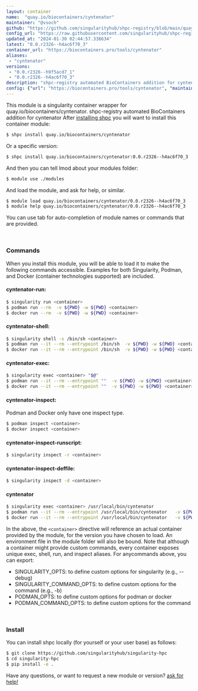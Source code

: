 ```yaml
---
layout: container
name:  "quay.io/biocontainers/cyntenator"
maintainer: "@vsoch"
github: "https://github.com/singularityhub/shpc-registry/blob/main/quay.io/biocontainers/cyntenator/container.yaml"
config_url: "https://raw.githubusercontent.com/singularityhub/shpc-registry/main/quay.io/biocontainers/cyntenator/container.yaml"
updated_at: "2024-01-30 02:44:57.338634"
latest: "0.0.r2326--h4ac6f70_3"
container_url: "https://biocontainers.pro/tools/cyntenator"
aliases:
 - "cyntenator"
versions:
 - "0.0.r2326--h9f5acd7_1"
 - "0.0.r2326--h4ac6f70_3"
description: "shpc-registry automated BioContainers addition for cyntenator"
config: {"url": "https://biocontainers.pro/tools/cyntenator", "maintainer": "@vsoch", "description": "shpc-registry automated BioContainers addition for cyntenator", "latest": {"0.0.r2326--h4ac6f70_3": "sha256:687b7cc1d74d06a7d058dfc02e5c81d39e375e2e0f8bcd0479ab093e69ca2862"}, "tags": {"0.0.r2326--h9f5acd7_1": "sha256:ae28c25e18ba5128d5b1aad96173b186643e81d43fef755f1513f548b7aa5c4c", "0.0.r2326--h4ac6f70_3": "sha256:687b7cc1d74d06a7d058dfc02e5c81d39e375e2e0f8bcd0479ab093e69ca2862"}, "docker": "quay.io/biocontainers/cyntenator", "aliases": {"cyntenator": "/usr/local/bin/cyntenator"}}
---
```


This module is a singularity container wrapper for quay.io/biocontainers/cyntenator.
shpc-registry automated BioContainers addition for cyntenator
After [installing shpc](#install) you will want to install this container module:


```bash
$ shpc install quay.io/biocontainers/cyntenator
```

Or a specific version:

```bash
$ shpc install quay.io/biocontainers/cyntenator:0.0.r2326--h4ac6f70_3
```

And then you can tell lmod about your modules folder:

```bash
$ module use ./modules
```

And load the module, and ask for help, or similar.

```bash
$ module load quay.io/biocontainers/cyntenator/0.0.r2326--h4ac6f70_3
$ module help quay.io/biocontainers/cyntenator/0.0.r2326--h4ac6f70_3
```

You can use tab for auto-completion of module names or commands that are provided.

<br>

### Commands

When you install this module, you will be able to load it to make the following commands accessible.
Examples for both Singularity, Podman, and Docker (container technologies supported) are included.

#### cyntenator-run:

```bash
$ singularity run <container>
$ podman run --rm  -v ${PWD} -w ${PWD} <container>
$ docker run --rm  -v ${PWD} -w ${PWD} <container>
```

#### cyntenator-shell:

```bash
$ singularity shell -s /bin/sh <container>
$ podman run --it --rm --entrypoint /bin/sh  -v ${PWD} -w ${PWD} <container>
$ docker run --it --rm --entrypoint /bin/sh  -v ${PWD} -w ${PWD} <container>
```

#### cyntenator-exec:

```bash
$ singularity exec <container> "$@"
$ podman run --it --rm --entrypoint ""  -v ${PWD} -w ${PWD} <container> "$@"
$ docker run --it --rm --entrypoint ""  -v ${PWD} -w ${PWD} <container> "$@"
```

#### cyntenator-inspect:

Podman and Docker only have one inspect type.

```bash
$ podman inspect <container>
$ docker inspect <container>
```

#### cyntenator-inspect-runscript:

```bash
$ singularity inspect -r <container>
```

#### cyntenator-inspect-deffile:

```bash
$ singularity inspect -d <container>
```


#### cyntenator

```bash
$ singularity exec <container> /usr/local/bin/cyntenator
$ podman run --it --rm --entrypoint /usr/local/bin/cyntenator   -v ${PWD} -w ${PWD} <container> -c " $@"
$ docker run --it --rm --entrypoint /usr/local/bin/cyntenator   -v ${PWD} -w ${PWD} <container> -c " $@"
```



In the above, the `<container>` directive will reference an actual container provided
by the module, for the version you have chosen to load. An environment file in the
module folder will also be bound. Note that although a container
might provide custom commands, every container exposes unique exec, shell, run, and
inspect aliases. For anycommands above, you can export:

 - SINGULARITY_OPTS: to define custom options for singularity (e.g., --debug)
 - SINGULARITY_COMMAND_OPTS: to define custom options for the command (e.g., -b)
 - PODMAN_OPTS: to define custom options for podman or docker
 - PODMAN_COMMAND_OPTS: to define custom options for the command

<br>

### Install

You can install shpc locally (for yourself or your user base) as follows:

```bash
$ git clone https://github.com/singularityhub/singularity-hpc
$ cd singularity-hpc
$ pip install -e .
```

Have any questions, or want to request a new module or version? [ask for help!](https://github.com/singularityhub/singularity-hpc/issues)